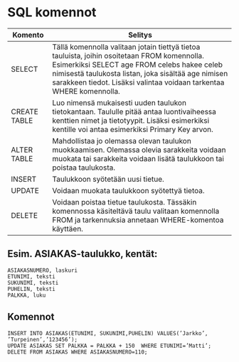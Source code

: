 # SQL komennot

| Komento | Selitys |
| ----------- | ----------- |
| SELECT | Tällä komennolla valitaan jotain tiettyä tietoa tauluista, joihin osoitetaan FROM komennolla. Esimerkiksi SELECT age FROM celebs hakee celeb nimisestä taulukosta listan, joka sisältää age nimisen sarakkeen tiedot. Lisäksi valintaa voidaan tarkentaa WHERE komennolla. |
| CREATE TABLE | Luo nimensä mukaisesti uuden taulukon tietokantaan. Taululle pitää antaa luontivaiheessa kenttien nimet ja tietotyypit. Lisäksi esimerkiksi kentille voi antaa esimerkiksi Primary Key arvon. |
| ALTER TABLE | Mahdollistaa jo olemassa olevan taulukon muokkaamisen. Olemassa olevia sarakkeita voidaan muokata tai sarakkeita voidaan lisätä taulukkoon tai poistaa taulukosta. |
| INSERT | Taulukkoon syötetään uusi tietue. |
| UPDATE | Voidaan muokata taulukkoon syötettyä tietoa. |
| DELETE | Voidaan poistaa tietue taulukosta. Tässäkin komennossa käsiteltävä taulu valitaan komennolla FROM ja tarkennuksia annetaan WHERE-komentoa käyttäen. |

## Esim. ASIAKAS-taulukko, kentät:
	ASIAKASNUMERO, laskuri
	ETUNIMI, teksti
	SUKUNIMI, teksti
	PUHELIN, teksti
	PALKKA, luku
## Komennot
	INSERT INTO ASIAKAS(ETUNIMI, SUKUNIMI,PUHELIN) VALUES(’Jarkko’, ’Turpeinen’,’123456’);
	UPDATE ASIAKAS SET PALKKA = PALKKA + 150  WHERE ETUNIMI=’Matti’;
	DELETE FROM ASIAKAS WHERE ASIAKASNUMERO=110;
